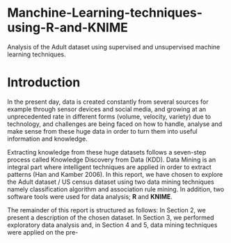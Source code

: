 # Manchine-Learning-techniques-using-R-and-KNIME
Analysis of the Adult dataset using supervised and unsupervised machine learning techniques.

# Introduction
In the present day, data is created constantly from several sources for example through sensor devices and social media, and growing at an unprecedented rate in different forms (volume, velocity, variety) due to technology, and challenges are being faced on how to handle, analyse and make sense from these huge data in order to turn them into useful information and knowledge.

Extracting knowledge from these huge datasets follows a seven-step process called Knowledge Discovery from Data (KDD). Data Mining is an integral part where intelligent techniques are applied in order to extract patterns (Han and Kamber 2006). In this report, we have chosen to explore the Adult dataset / US census dataset using two data mining techniques namely classification algorithm and association rule mining. In addition, two software tools were used for data analysis; **R** and **KNIME**.

The remainder of this report is structured as follows: In Section 2, we present a description of the chosen dataset. In Section 3, we performed exploratory data analysis and, in Section 4 and 5, data mining techniques were applied on the pre-
